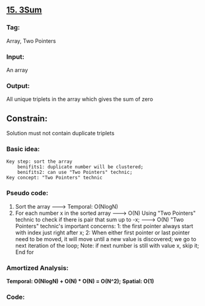 ## [15. 3Sum](https://leetcode.com/problems/3sum/description/)
### Tag:
Array, Two Pointers
### Input:
An array 
### Output:
All unique triplets in the array which gives the sum of zero
## Constrain:
Solution must not contain duplicate triplets

### Basic idea:
	Key step: sort the array
		benifits1: duplicate number will be clustered;
		benifits2: can use "Two Pointers" technic;
	Key concept: "Two Pointers" technic
### Pseudo code:
1. Sort the array ---> Temporal: O(NlogN)
2. For each number x in the sorted array ---> O(N)
		Using "Two Pointers" technic to check if there is pair that sum up to -x; ---> O(N)	
		"Two Pointers" technic's important concerns:
			1: the first pointer always start with index just right after x;
			2: When either first pointer or last pointer need to be moved, it will move until a new value is discovered; 
		we go to next iteration of the loop;
		Note: if next number is still with value x, skip it;
	End for
### Amortized Analysis:
__Temporal: O(NlogN) + O(N) * O(N) = O(N^2);__
__Spatial: O(1)__

### Code:
